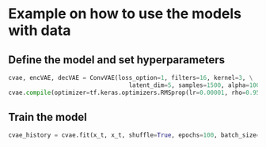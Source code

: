 # Example on how to use the models with data

## Define the model and set hyperparameters
```python 
cvae, encVAE, decVAE = ConvVAE(loss_option=1, filters=16, kernel=3, \
                                  latent_dim=5, samples=1500, alpha=1000, beta=1)
cvae.compile(optimizer=tf.keras.optimizers.RMSprop(lr=0.00001, rho=0.95, epsilon=None, decay=0.0))
```

## Train the model
```python
cvae_history = cvae.fit(x_t, x_t, shuffle=True, epochs=100, batch_size=10, verbose=1)
```
